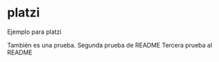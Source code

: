 # platzi
Ejemplo para platzi


También es una prueba.
Segunda prueba de README
Tercera prueba al README
